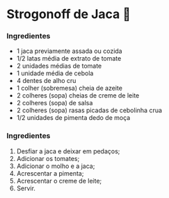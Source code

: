 # Strogonoff de Jaca 🍐

### Ingredientes

- 1 jaca previamente assada ou cozida
- 1/2 latas média de extrato de tomate
- 2 unidades médias de tomate
- 1 unidade média de cebola
- 4 dentes de alho cru
- 1 colher (sobremesa) cheia de azeite
- 2 colheres (sopa) cheias de creme de leite
- 2 colheres (sopa) de salsa
- 2 colheres (sopa) rasas picadas de cebolinha crua
- 1/2 unidades de pimenta dedo de moça

### Ingredientes

1. Desfiar a jaca e deixar em pedaços;
2. Adicionar os tomates;
3. Adicionar o molho e a jaca;
4. Acrescentar a pimenta;
5. Acrescentar o creme de leite;
6. Servir.